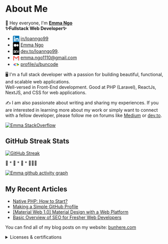 # About Me

👋 Hey everyone, I'm <b>[Emma Ngo](https://me.bunhere.com)</b> <br>
<b>✨Fullstack Web Developer✨</b>
- <img align="center" src="./images/icon/linkedin.png" title = "Twitter" alt="" height="20" /> [in/loanngo99](https://www.linkedin.com/in/loanngo99/) 
- <img align="center" src="./images/icon/medium.png" title = "Twitter" alt="" height="20" /> [Emma Ngo](https://medium.com/@emma.ngo1110)
- <img align="center" src="./images/icon/devto.png" title = "Twitter" alt="" height="20" /> [dev.to/loanngo99](https://dev.to/loanngo99).
- <img align="center" src="./images/icon/mail.webp" title = "Twitter" alt="" height="20" /> emma.ngo1110@gmail.com
- <img align="center" src="./images/icon/gg.png" title = "Twitter" alt="" width="20" /> [profile/u/buncode](https://developers.google.com/profile/u/buncode)

🖥️ I'm a full stack developer with a passion for building beautiful, functional, and scalable web applications. <br>
Well-versed in Front-End development. Good at PHP (Laravel), ReactJs, NextJS, and CSS for web applications.

✍️ I am also passionate about writing and sharing my experiences. If you are interested in learning more about my work or simply want to connect with a fellow developer, please follow me on forums like [Medium](https://medium.com/@emma.ngo1110) or [dev.to](https://dev.to/loanngo99).

[![Emma StackOverflow](https://stackoverflow-badge.onrender.com/api/StackOverflowBadge/22238770)](https://stackoverflow.com/users/22238770/emma-ngo)

## GitHub Streak Stats

[![GitHub Streak](https://github-readme-streak-stats.herokuapp.com?user=loanngo99&theme=merko&border_radius=10)](https://git.io/streak-stats) 

🚀 * 🚀 * 🚀 * 👩🏻‍🚀

[![Emma github activity graph](https://github-readme-activity-graph.vercel.app/graph?username=loanngo99&theme=merko)](https://github.com/ashutosh00710/github-readme-activity-graph)

## My Recent Articles

* [Native PHP: How to Start?](https://medium.com/@emma.ngo1110/native-php-how-to-start-911b27b40791)
* [Making a Simple GitHub Profile](https://medium.com/@emma.ngo1110/making-a-simple-github-profile-13bd26a7f4d3)
* [[Material Web 1.0] Material Design with a Web Platform](https://medium.com/@emma.ngo1110/material-web-1-0-material-design-with-a-web-platform-p1-efc850f36cdf)
* [Basic Overview of SEO for Fresher Web Developers](https://medium.com/@emma.ngo1110/basic-overview-of-seo-for-fresher-web-developers-7aebcd792679)

You can find all of my blog posts on my website: [bunhere.com](https://bunhere.com/)

<details>
  <summary>Licenses & certifications</summary>
  
  ## Licenses & certifications

  |     |     |
  | --- | --- |
  | [![IT support](./images/imgs/GCC_badge_IT_Support_1000x1000.png)](https://www.credly.com/badges/b8062aec-7982-45f5-99ea-3aa5b41d4669)  | [![PM](./images/imgs/GCC_badge_PGM_1000x1000.png)](https://www.credly.com/badges/42a22304-3d12-49a1-a01a-689bd652b892)  | 
  
</details>